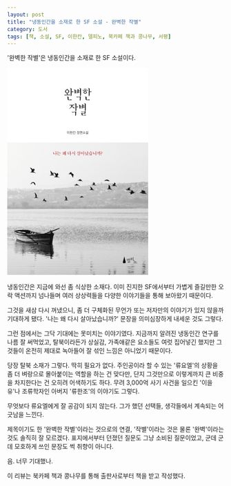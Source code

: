 ```yaml
---
layout: post
title: "냉동인간을 소재로 한 SF 소설 - 완벽한 작별"
category: 도서
tags: [책, 소설, SF, 이한칸, 델피노, 북카페 책과 콩나무, 서평]
---
```


'완벽한 작별'은
냉동인간을 소재로 한 SF 소설이다.

![표지](/images/book/perfect-goodbye-book-h480.jpg)

냉동인간은 지금에 와선 좀 식상한 소재다.
이미 진지한 SF에서부터 가볍게 즐길만한 오락 액션까지 넘나들며
여러 상상력들을 다양한 이야기들을 통해 보아왔기 때문이다.

그것을 새삼 다시 꺼냈으니,
좀 더 구체화된 무언가
또는 저자만의 이야기가 있지 않을까 기대하게 됐다.
'나는 왜 다시 살아났습니까?' 문장을 의미심장하게 내세운 것도 그렇다.

그런 점에서는 그닥 기대에는 못미치는 이야기였다.
지금까지 알려진 냉동인간 연구를 나름 잘 써먹었고,
탈북이라든가 상실감, 가족애같은 요소들도 여럿 집어넣긴 했지만
그것들이 온전히 제대로 녹아들어 잘 섞인 느낌은 아니었기 때문이다.

당장 탈북 소재가 그렇다.
딱히 필요가 없다.
주인공이라 할 수 있는 '류요엘'의 상황을 좀 더 벼랑으로 몰아붙이는 역할을 하는 건 맞다만,
단지 그것만으로 이렇게까지 큰 비중을 차지한다는 건 오히려 어색하기도 하다.
무려 3,000억 사기 사건을 일으킨 '이을유'나
조류학자인 아버지 '류한조'의 이야기도 그렇다.

무엇보다 류요엘에게 잘 공감이 되지 않는다.
그가 했던 선택들, 생각들에서 계속되는 어긋남을 느낀다.

제목이기도 한 '완벽한 작별'이라는 것으로의 연결,
'작별'이라는 것은 물론 '완벽'이라는 것도 솔직히 잘 모르겠다.
표지에서부터 던졌던 질문도 그냥 소비된 질문이었고,
군데 군데 모호하게 쓰인 문장도 썩 취향이 아니다.

음. 너무 기대했나.



<div class="im im-info">
이 리뷰는 북카페 책과 콩나무를 통해 출판사로부터 책을 받고 작성했다.
</div>

